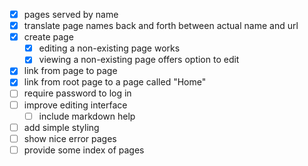 - [x] pages served by name
- [x] translate page names back and forth between actual name and url
- [x] create page
  - [x] editing a non-existing page works
  - [x] viewing a non-existing page offers option to edit
- [x] link from page to page
- [x] link from root page to a page called "Home"
- [ ] require password to log in
- [ ] improve editing interface
  - [ ] include markdown help
- [ ] add simple styling
- [ ] show nice error pages
- [ ] provide some index of pages
